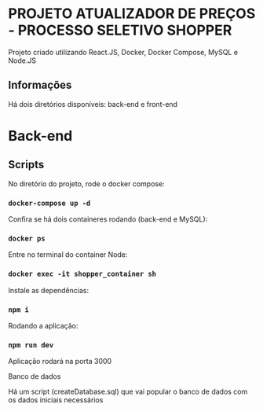 # PROJETO ATUALIZADOR DE PREÇOS - PROCESSO SELETIVO SHOPPER
Projeto criado utilizando React.JS, Docker, Docker Compose, MySQL e Node.JS 


## Informações

Há dois diretórios disponíveis: back-end e front-end


# Back-end

## Scripts

No diretório do projeto, rode o docker compose:

### `docker-compose up -d`


Confira se há dois containeres rodando (back-end e MySQL):

### `docker ps`


Entre no terminal do container Node:

### `docker exec -it shopper_container sh`


Instale as dependências:

### `npm i`


Rodando a aplicação:

### `npm run dev`
Aplicação rodará na porta 3000


Banco de dados

Há um script (createDatabase.sql) que vai popular o banco de dados com os dados iniciais necessários


